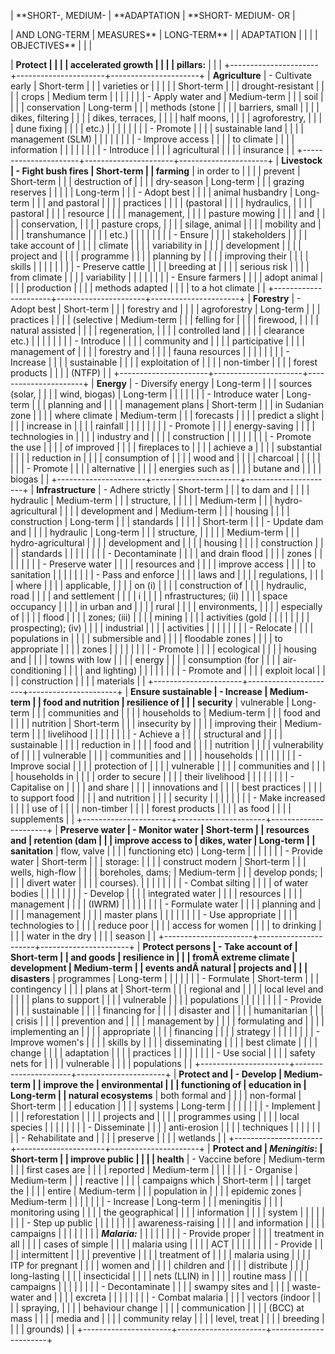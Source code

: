 
| **SHORT-, MEDIUM-    | **ADAPTATION         | **SHORT- MEDIUM- OR |

| AND LONG-TERM        | MEASURES**           | LONG-TERM**          |
| ADAPTATION           |                      |                      |
| OBJECTIVES**         |                      |                      |

| **Protect            |                      |                      |
| accelerated growth   |                      |                      |
| pillars:**           |                      |                      |
+----------------------+----------------------+----------------------+
| **Agriculture**      | -   Cultivate early  | Short-term           |
|                      |     varieties or     |                      |
|                      |                      | Short-term           |
|                      |    drought-resistant |                      |
|                      |     crops            | Medium term          |
|                      |                      |                      |
|                      | -   Apply water and  | Medium-term          |
|                      |     soil             |                      |
|                      |     conservation     | Long-term            |
|                      |     methods (stone   |                      |
|                      |     barriers, small  |                      |
|                      |     dikes, filtering |                      |
|                      |     dikes, terraces, |                      |
|                      |     half moons,      |                      |
|                      |     agroforestry,    |                      |
|                      |     dune fixing      |                      |
|                      |     etc.)            |                      |
|                      |                      |                      |
|                      | -   Promote          |                      |
|                      |     sustainable land |                      |
|                      |     management (SLM) |                      |
|                      |                      |                      |
|                      | -   Improve access   |                      |
|                      |     to climate       |                      |
|                      |     information      |                      |
|                      |                      |                      |
|                      | -   Introduce        |                      |
|                      |     agricultural     |                      |
|                      |     insurance        |                      |
+----------------------+----------------------+----------------------+
| **Livestock          | -   Fight bush fires | Short-term           |
| farming**            |     in order to      |                      |
|                      |     prevent          | Short-term           |
|                      |     destruction of   |                      |
|                      |     dry-season       | Long-term            |
|                      |     grazing reserves |                      |
|                      |                      | Long-term            |
|                      | -   Adopt best       |                      |
|                      |     animal husbandry | Long-term            |
|                      |     and pastoral     |                      |
|                      |     practices        |                      |
|                      |     (pastoral        |                      |
|                      |     hydraulics,      |                      |
|                      |     pastoral         |                      |
|                      |     resource         |                      |
|                      |     management,      |                      |
|                      |     pasture mowing   |                      |
|                      |     and              |                      |
|                      |     conservation,    |                      |
|                      |     pasture crops,   |                      |
|                      |     silage, animal   |                      |
|                      |     mobility and     |                      |
|                      |     transhumance     |                      |
|                      |     etc.)            |                      |
|                      |                      |                      |
|                      | -   Ensure           |                      |
|                      |     stakeholders     |                      |
|                      |     take account of  |                      |
|                      |     climate          |                      |
|                      |     variability in   |                      |
|                      |     development      |                      |
|                      |     project and      |                      |
|                      |     programme        |                      |
|                      |     planning by      |                      |
|                      |     improving their  |                      |
|                      |     skills           |                      |
|                      |                      |                      |
|                      | -   Preserve cattle  |                      |
|                      |     breeding at      |                      |
|                      |     serious risk     |                      |
|                      |     from climate     |                      |
|                      |     variability      |                      |
|                      |                      |                      |
|                      | -   Ensure farmers   |                      |
|                      |     adopt animal     |                      |
|                      |     production       |                      |
|                      |     methods adapted  |                      |
|                      |     to a hot climate |                      |
+----------------------+----------------------+----------------------+
| **Forestry**         | -   Adopt best       | Short-term           |
|                      |     forestry and     |                      |
|                      |     agroforestry     | Long-term            |
|                      |     practices        |                      |
|                      |     (selective       | Medium-term          |
|                      |     felling for      |                      |
|                      |     firewood,        |                      |
|                      |     natural assisted |                      |
|                      |     regeneration,    |                      |
|                      |     controlled land  |                      |
|                      |     clearance etc.)  |                      |
|                      |                      |                      |
|                      | -   Introduce        |                      |
|                      |     community and    |                      |
|                      |     participative    |                      |
|                      |     management of    |                      |
|                      |     forestry and     |                      |
|                      |     fauna resources  |                      |
|                      |                      |                      |
|                      | -   Increase         |                      |
|                      |     sustainable      |                      |
|                      |     exploitation of  |                      |
|                      |     non-timber       |                      |
|                      |     forest products  |                      |
|                      |     (NTFP)           |                      |
+----------------------+----------------------+----------------------+
| **Energy**           | -   Diversify energy | Long-term            |
|                      |     sources (solar,  |                      |
|                      |     wind, biogas)    | Long-term            |
|                      |                      |                      |
|                      | -   Introduce water  | Long-term            |
|                      |     planning and     |                      |
|                      |     management plans | Short-term           |
|                      |     in Sudanian zone |                      |
|                      |     where climate    | Medium-term          |
|                      |     forecasts        |                      |
|                      |     predict a slight |                      |
|                      |     increase in      |                      |
|                      |     rainfall         |                      |
|                      |                      |                      |
|                      | -   Promote          |                      |
|                      |     energy-saving    |                      |
|                      |     technologies in  |                      |
|                      |     industry and     |                      |
|                      |     construction     |                      |
|                      |                      |                      |
|                      | -   Promote the use  |                      |
|                      |     of improved      |                      |
|                      |     fireplaces to    |                      |
|                      |     achieve a        |                      |
|                      |     substantial      |                      |
|                      |     reduction in     |                      |
|                      |     consumption of   |                      |
|                      |     wood and         |                      |
|                      |     charcoal         |                      |
|                      |                      |                      |
|                      | -   Promote          |                      |
|                      |     alternative      |                      |
|                      |     energies such as |                      |
|                      |     butane and       |                      |
|                      |     biogas           |                      |
+----------------------+----------------------+----------------------+
| **Infrastructure**   | -   Adhere strictly  | Short-term           |
|                      |     to dam and       |                      |
|                      |     hydraulic        | Medium-term          |
|                      |     structure,       |                      |
|                      |                      | Medium-term          |
|                      |   hydro-agricultural |                      |
|                      |     development and  | Medium-term          |
|                      |     housing          |                      |
|                      |     construction     | Long-term            |
|                      |     standards        |                      |
|                      |                      | Short-term           |
|                      | -   Update dam and   |                      |
|                      |     hydraulic        | Long-term            |
|                      |     structure,       |                      |
|                      |                      | Medium-term          |
|                      |   hydro-agricultural |                      |
|                      |     development and  |                      |
|                      |     housing          |                      |
|                      |     construction     |                      |
|                      |     standards        |                      |
|                      |                      |                      |
|                      | -   Decontaminate    |                      |
|                      |     and drain flood  |                      |
|                      |     zones            |                      |
|                      |                      |                      |
|                      | -   Preserve water   |                      |
|                      |     resources and    |                      |
|                      |     improve access   |                      |
|                      |     to sanitation    |                      |
|                      |                      |                      |
|                      | -   Pass and enforce |                      |
|                      |     laws and         |                      |
|                      |     regulations,     |                      |
|                      |     where            |                      |
|                      |     applicable,      |                      |
|                      |     on (i)           |                      |
|                      |     construction of  |                      |
|                      |     hydraulic, road  |                      |
|                      |     and settlement   |                      |
|                      |     i                |                      |
|                      | nfrastructures; (ii) |                      |
|                      |     space occupancy  |                      |
|                      |     in urban and     |                      |
|                      |     rural            |                      |
|                      |     environments,    |                      |
|                      |     especially of    |                      |
|                      |     flood            |                      |
|                      |     zones; (iii)     |                      |
|                      |     mining           |                      |
|                      |     activities (gold |                      |
|                      |                      |                      |
|                      |   prospecting); (iv) |                      |
|                      |     industrial       |                      |
|                      |     activities       |                      |
|                      |                      |                      |
|                      | -   Relocate         |                      |
|                      |     populations in   |                      |
|                      |     submersible and  |                      |
|                      |     floodable zones  |                      |
|                      |     to appropriate   |                      |
|                      |     zones            |                      |
|                      |                      |                      |
|                      | -   Promote          |                      |
|                      |     ecological       |                      |
|                      |     housing and      |                      |
|                      |     towns with low   |                      |
|                      |     energy           |                      |
|                      |     consumption (for |                      |
|                      |     air-conditioning |                      |
|                      |     and lighting)    |                      |
|                      |                      |                      |
|                      | -   Promote and      |                      |
|                      |     exploit local    |                      |
|                      |     construction     |                      |
|                      |     materials        |                      |
+----------------------+----------------------+----------------------+
| **Ensure sustainable | -   Increase         | Medium-term          |
| food and nutrition   |     resilience of    |                      |
| security**           |     vulnerable       | Long-term            |
|                      |     communities and  |                      |
|                      |     households to    | Medium-term          |
|                      |     food and         |                      |
|                      |     nutrition        | Short-term           |
|                      |     insecurity by    |                      |
|                      |     improving their  | Medium-term          |
|                      |     livelihood       |                      |
|                      |                      |                      |
|                      | -   Achieve a        |                      |
|                      |     structural and   |                      |
|                      |     sustainable      |                      |
|                      |     reduction in     |                      |
|                      |     food and         |                      |
|                      |     nutrition        |                      |
|                      |     vulnerability of |                      |
|                      |     vulnerable       |                      |
|                      |     communities and  |                      |
|                      |     households       |                      |
|                      |                      |                      |
|                      | -   Improve social   |                      |
|                      |     protection of    |                      |
|                      |     vulnerable       |                      |
|                      |     communities and  |                      |
|                      |     households in    |                      |
|                      |     order to secure  |                      |
|                      |     their livelihood |                      |
|                      |                      |                      |
|                      | -   Capitalise on    |                      |
|                      |     and share        |                      |
|                      |     innovations and  |                      |
|                      |     best practices   |                      |
|                      |     to support food  |                      |
|                      |     and nutrition    |                      |
|                      |     security         |                      |
|                      |                      |                      |
|                      | -   Make increased   |                      |
|                      |     use of           |                      |
|                      |     non-timber       |                      |
|                      |     forest products  |                      |
|                      |     as food          |                      |
|                      |     supplements      |                      |
+----------------------+----------------------+----------------------+
| **Preserve water     | -   Monitor water    | Short-term           |
| resources and        |     retention (dam   |                      |
| improve access to    |     dikes, water     | Long-term            |
| sanitation**         |     flow, valve      |                      |
|                      |     functioning etc) | Long-term            |
|                      |                      |                      |
|                      | -   Provide water    | Short-term           |
|                      |     storage:         |                      |
|                      |     construct modern | Short-term           |
|                      |     wells, high-flow |                      |
|                      |     boreholes, dams; | Medium-term          |
|                      |     develop ponds;   |                      |
|                      |     divert water     |                      |
|                      |     courses).        |                      |
|                      |                      |                      |
|                      | -   Combat silting   |                      |
|                      |     of water bodies  |                      |
|                      |                      |                      |
|                      | -   Develop          |                      |
|                      |     integrated water |                      |
|                      |     resources        |                      |
|                      |     management       |                      |
|                      |     (IWRM)           |                      |
|                      |                      |                      |
|                      | -   Formulate water  |                      |
|                      |     planning and     |                      |
|                      |     management       |                      |
|                      |     master plans     |                      |
|                      |                      |                      |
|                      | -   Use appropriate  |                      |
|                      |     technologies to  |                      |
|                      |     reduce poor      |                      |
|                      |     access for women |                      |
|                      |     to drinking      |                      |
|                      |     water in the dry |                      |
|                      |     season           |                      |
+----------------------+----------------------+----------------------+
| **Protect persons    | -   Take account of  | Short-term           |
| and goods            |     resilience in    |                      |
| fromÂ extreme climate |     development      | Medium-term          |
| events andÂ natural   |     projects and     |                      |
| disasters**          |     programmes       | Long-term            |
|                      |                      |                      |
|                      | -   Formulate        | Short-term           |
|                      |     contingency      |                      |
|                      |     plans at         | Short-term           |
|                      |     regional and     |                      |
|                      |     local level and  |                      |
|                      |     plans to support |                      |
|                      |     vulnerable       |                      |
|                      |     populations      |                      |
|                      |                      |                      |
|                      | -   Provide          |                      |
|                      |     sustainable      |                      |
|                      |     financing for    |                      |
|                      |     disaster and     |                      |
|                      |     humanitarian     |                      |
|                      |     crisis           |                      |
|                      |     prevention and   |                      |
|                      |     management by    |                      |
|                      |     formulating and  |                      |
|                      |     implementing an  |                      |
|                      |     appropriate      |                      |
|                      |     financing        |                      |
|                      |     strategy         |                      |
|                      |                      |                      |
|                      | -   Improve women\'s |                      |
|                      |     skills by        |                      |
|                      |     disseminating    |                      |
|                      |     best climate     |                      |
|                      |     change           |                      |
|                      |     adaptation       |                      |
|                      |     practices        |                      |
|                      |                      |                      |
|                      | -   Use social       |                      |
|                      |     safety nets for  |                      |
|                      |     vulnerable       |                      |
|                      |     populations      |                      |
+----------------------+----------------------+----------------------+
| **Protect and        | -   Develop          | Medium-term          |
| improve the          |     environmental    |                      |
| functioning of       |     education in     | Long-term            |
| natural ecosystems** |     both formal and  |                      |
|                      |     non-formal       | Short-term           |
|                      |     education        |                      |
|                      |     systems          | Long-term            |
|                      |                      |                      |
|                      | -   Implement        |                      |
|                      |     reforestation    |                      |
|                      |     projects and     |                      |
|                      |     programmes using |                      |
|                      |     local species    |                      |
|                      |                      |                      |
|                      | -   Disseminate      |                      |
|                      |     anti-erosion     |                      |
|                      |     techniques       |                      |
|                      |                      |                      |
|                      | -   Rehabilitate and |                      |
|                      |     preserve         |                      |
|                      |     wetlands         |                      |
+----------------------+----------------------+----------------------+
| **Protect and        | ***Meningitis***:    | Short-term           |
| improve public       |                      |                      |
| health**             | -   Vaccine before   | Medium-term          |
|                      |     first cases are  |                      |
|                      |     reported         | Medium-term          |
|                      |                      |                      |
|                      | -   Organise         | Medium-term          |
|                      |     reactive         |                      |
|                      |     campaigns which  | Short-term           |
|                      |     target the       |                      |
|                      |     entire           | Medium-term          |
|                      |     population in    |                      |
|                      |     epidemic zones   | Medium-term          |
|                      |                      |                      |
|                      | -   Increase         | Long-term            |
|                      |     meningitis       |                      |
|                      |     monitoring using |                      |
|                      |     the geographical |                      |
|                      |     information      |                      |
|                      |     system           |                      |
|                      |                      |                      |
|                      | -   Step up public   |                      |
|                      |                      |                      |
|                      |    awareness-raising |                      |
|                      |     and information  |                      |
|                      |     campaigns        |                      |
|                      |                      |                      |
|                      | ***Malaria:***       |                      |
|                      |                      |                      |
|                      | -   Provide proper   |                      |
|                      |     treatment in all |                      |
|                      |     cases of simple  |                      |
|                      |     malaria using    |                      |
|                      |     ACT              |                      |
|                      |                      |                      |
|                      | -   Provide          |                      |
|                      |     intermittent     |                      |
|                      |     preventive       |                      |
|                      |     treatment of     |                      |
|                      |     malaria using    |                      |
|                      |     ITP for pregnant |                      |
|                      |     women and        |                      |
|                      |     children and     |                      |
|                      |     distribute       |                      |
|                      |     long-lasting     |                      |
|                      |     insecticidal     |                      |
|                      |     nets (LLIN) in   |                      |
|                      |     routine mass     |                      |
|                      |     campaigns        |                      |
|                      |                      |                      |
|                      | -   Decontaminate    |                      |
|                      |     swampy sites and |                      |
|                      |     waste-water and  |                      |
|                      |     excreta          |                      |
|                      |                      |                      |
|                      | -   Combat malaria   |                      |
|                      |     vectors (indoor  |                      |
|                      |     spraying,        |                      |
|                      |     behaviour change |                      |
|                      |     communication    |                      |
|                      |     (BCC) at mass    |                      |
|                      |     media and        |                      |
|                      |     community relay  |                      |
|                      |     level, treat     |                      |
|                      |     breeding         |                      |
|                      |     grounds)         |                      |
+----------------------+----------------------+----------------------+


